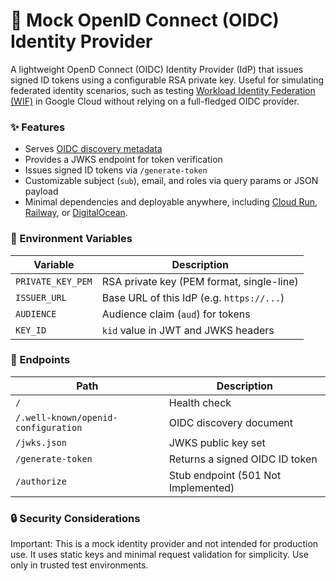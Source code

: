 # 🪪 Mock OpenID Connect (OIDC) Identity Provider

A lightweight OpenD Connect (OIDC) Identity Provider (IdP) that issues signed ID tokens using a configurable RSA private key. Useful for simulating federated identity scenarios, such as testing [Workload Identity Federation (WIF)](https://cloud.google.com/iam/docs/workload-identity-federation) in Google Cloud without relying on a full-fledged OIDC provider.


### ✨ Features

- Serves [OIDC discovery metadata](https://openid.net/specs/openid-connect-discovery-1_0.html)
- Provides a JWKS endpoint for token verification
- Issues signed ID tokens via `/generate-token`
- Customizable subject (`sub`), email, and roles via query params or JSON payload
- Minimal dependencies and deployable anywhere, including [Cloud Run](https://cloud.google.com/run?hl=en), [Railway](https://railway.app/?referralCode=alphasec), or [DigitalOcean](https://m.do.co/c/5552e11c260f).


### 🔧 Environment Variables

| Variable          | Description                               |
|-------------------|-------------------------------------------|
| `PRIVATE_KEY_PEM` | RSA private key (PEM format, single-line) |
| `ISSUER_URL`      | Base URL of this IdP (e.g. `https://...`) |
| `AUDIENCE`        | Audience claim (`aud`) for tokens         |
| `KEY_ID`          | `kid` value in JWT and JWKS headers       |


### 🧪 Endpoints

| Path                                        | Description                           |
|---------------------------------------------|---------------------------------------|
| `/`                                         | Health check                          |
| `/.well-known/openid-configuration`         | OIDC discovery document               |
| `/jwks.json`                                | JWKS public key set                   |
| `/generate-token`                           | Returns a signed OIDC ID token        |
| `/authorize`                                | Stub endpoint (501 Not Implemented)   |


### 🔒 Security Considerations
Important: This is a mock identity provider and not intended for production use. It uses static keys and minimal request validation for simplicity. Use only in trusted test environments.
